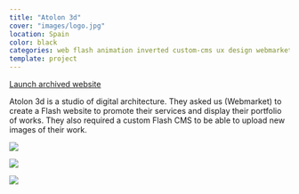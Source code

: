 ```yaml
---
title: "Atolon 3d"
cover: "images/logo.jpg"
location: Spain
color: black
categories: web flash animation inverted custom-cms ux design webmarket mysql php
template: project
---
```


<p class="align-center">
<a class="btn" role="button" href="http://work.joanmira.com/webs/atolon3d/" target="_blank">Launch archived website</a>
</p>

Atolon 3d is a studio of digital architecture. They asked us (Webmarket) to create a Flash website to promote their services and display their portfolio of works. They also required a custom Flash CMS to be able to upload new images of their work.

![](/work/atolon3d/images/1.jpg)

![](/work/atolon3d/images/2.jpg)

![](/work/atolon3d/images/3.jpg)
